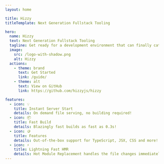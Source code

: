 ```yaml
---
layout: home

title: Hizzy
titleTemplate: Next Generation Fullstack Tooling

hero:
  name: Hizzy
  text: Next Generation Fullstack Tooling
  tagline: Get ready for a development environment that can finally catch up with you.
  image:
    src: /logo-with-shadow.png
    alt: Hizzy
  actions:
    - theme: brand
      text: Get Started
      link: /guide/
    - theme: alt
      text: View on GitHub
      link: https://github.com/hizzyjs/hizzy

features:
  - icon: 💡
    title: Instant Server Start
    details: On demand file serving, no building required!
  - icon: 📦
    title: Fast Build
    details: Blazingly fast builds as fast as 0.3s!
  - icon: 🪙
    title: Features
    details: Out-of-the-box support for TypeScript, JSX, CSS and more!
  - icon: ⚡️
    title: Lightning Fast HMR
    details: Hot Module Replacement handles the file changes immediately!
---
```

